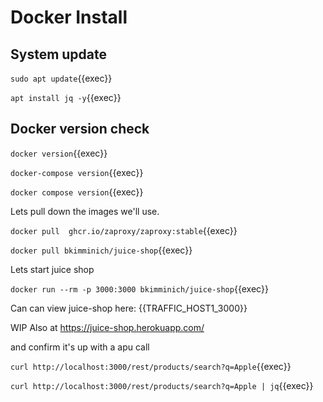 
# Docker Install


## System update

`sudo apt update`{{exec}}

`apt install jq -y`{{exec}}

## Docker version check

`docker version`{{exec}}

`docker-compose version`{{exec}}

`docker compose version`{{exec}}

Lets pull down the images we'll use.

`docker pull  ghcr.io/zaproxy/zaproxy:stable`{{exec}}

`docker pull bkimminich/juice-shop`{{exec}}

Lets start juice shop

`docker run --rm -p 3000:3000 bkimminich/juice-shop`{{exec}}

Can can view juice-shop here: {{TRAFFIC_HOST1_3000}}

WIP Also at https://juice-shop.herokuapp.com/

and confirm it's up with a apu call


`curl http://localhost:3000/rest/products/search?q=Apple`{{exec}}

`curl http://localhost:3000/rest/products/search?q=Apple | jq`{{exec}}
